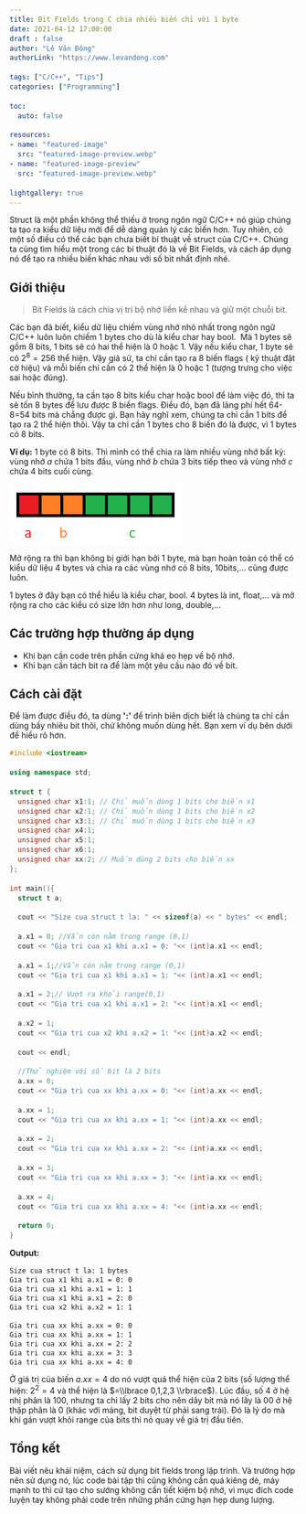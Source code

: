 ```yaml
---
title: Bit Fields trong C chia nhiều biến chỉ với 1 byte
date: 2021-04-12 17:00:00
draft : false
author: "Lê Văn Đông"
authorLink: "https://www.levandong.com"

tags: ["C/C++", "Tips"]
categories: ["Programming"]

toc:
  auto: false

resources:
- name: "featured-image"
  src: "featured-image-preview.webp"
- name: "featured-image-preview"
  src: "featured-image-preview.webp"

lightgallery: true
---
```

Struct là một phần không thể thiếu ở trong ngôn ngữ C/C++ nó giúp chúng ta tạo ra kiểu dữ liệu mới để dễ dàng quản lý các biến hơn. Tuy nhiên, có một số điều có thể các bạn chưa biết bí thuật về struct của C/C++. Chúng ta cùng tìm hiểu một trong các bí thuật đó là về Bit Fields, và cách áp dụng nó để tạo ra nhiều biến khác nhau với số bit nhất định nhé.

## Giới thiệu

> Bit Fields là cách chia vị trí bộ nhớ liền kề nhau và giữ một chuỗi bit.

Các bạn đã biết, kiểu dữ liệu chiếm vùng nhớ nhỏ nhất trong ngôn ngữ C/C++ luôn luôn chiếm 1 bytes cho dù là kiểu char hay bool.  Mà 1 bytes sẽ gồm 8 bits, 1 bits sẽ có hai thể hiện là 0 hoặc 1. Vậy nếu kiểu char, 1 byte sẽ có $2^8=256$ thể hiện. Vậy giả sử, ta chỉ cần tạo ra 8 biến flags ( kỹ thuật đặt cờ hiệu) và mỗi biến chỉ cần có 2 thể hiện là 0 hoặc 1 (tượng trưng cho việc sai hoặc đúng).

Nếu bình thường, ta cần tạo 8 bits kiểu char hoặc bool để làm việc đó, thì ta sẽ tốn 8 bytes để lưu được 8 biến flags. Điều đó, bạn đã lãng phí hết 64-8=54 bits mà chẳng được gì. Bạn hãy nghĩ xem, chúng ta chỉ cần 1 bits để tạo ra 2 thể hiện thôi. Vậy ta chỉ cần 1 bytes cho 8 biến đó là được, vì 1 bytes có 8 bits.

**Ví dụ:** 1 byte có 8 bits. Thì mình có thể chia ra làm nhiều vùng nhớ bất kỳ: vùng nhớ $a$ chứa 1 bits đầu, vùng nhớ $b$ chứa 3 bits tiếp theo và vùng nhớ $c$ chứa 4 bits cuối cùng.

![](./image.png)

Mở rộng ra thì bạn không bị giới hạn bởi 1 byte, mà bạn hoàn toàn có thể có kiểu dữ liệu 4 bytes và chia ra các vùng nhớ có 8 bits, 10bits,... cũng được luôn.

1 bytes ở đây bạn có thể hiểu là kiểu char, bool. 4 bytes là int, float,... và mở rộng ra cho các kiểu có size lớn hơn như long, double,...

## Các trường hợp thường áp dụng

- Khi bạn cần code trên phần cứng khá eo hẹp về bộ nhớ.
- Khi bạn cần tách bit ra để làm một yêu cầu nào đó về bit.

## Cách cài đặt

Để làm được điều đó, ta dùng **':'** để trình biên dịch biết là chúng ta chỉ cần dùng bấy nhiêu bit thôi, chứ không muốn dùng hết. Bạn xem ví dụ bên dưới để hiểu rõ hơn.

```cpp
#include <iostream>

using namespace std;

struct t {
  unsigned char x1:1; // Chỉ muốn dùng 1 bits cho biến x1
  unsigned char x2:1; // Chỉ muốn dùng 1 bits cho biến x2
  unsigned char x3:1; // Chỉ muốn dùng 1 bits cho biến x3
  unsigned char x4:1;
  unsigned char x5:1;
  unsigned char x6:1;
  unsigned char xx:2; // Muốn dùng 2 bits cho biến xx
};

int main(){
  struct t a;

  cout << "Size cua struct t la: " << sizeof(a) << " bytes" << endl;

  a.x1 = 0; //Vẫn còn nằm trong range (0,1)
  cout << "Gia tri cua x1 khi a.x1 = 0: "<< (int)a.x1 << endl;

  a.x1 = 1;//Vẫn còn nằm trong range (0,1)
  cout << "Gia tri cua x1 khi a.x1 = 1: "<< (int)a.x1 << endl;

  a.x1 = 2;// Vượt ra khỏi range(0,1)
  cout << "Gia tri cua x1 khi a.x1 = 2: "<< (int)a.x1 << endl;

  a.x2 = 1;
  cout << "Gia tri cua x2 khi a.x2 = 1: "<< (int)a.x2 << endl;

  cout << endl;

  //Thử nghiệm với số bit là 2 bits
  a.xx = 0;
  cout << "Gia tri cua xx khi a.xx = 0: "<< (int)a.xx << endl;

  a.xx = 1;
  cout << "Gia tri cua xx khi a.xx = 1: "<< (int)a.xx << endl;

  a.xx = 2;
  cout << "Gia tri cua xx khi a.xx = 2: "<< (int)a.xx << endl;

  a.xx = 3;
  cout << "Gia tri cua xx khi a.xx = 3: "<< (int)a.xx << endl;

  a.xx = 4;
  cout << "Gia tri cua xx khi a.xx = 4: "<< (int)a.xx << endl;

  return 0;
}

```

**Output:**

```
Size cua struct t la: 1 bytes
Gia tri cua x1 khi a.x1 = 0: 0
Gia tri cua x1 khi a.x1 = 1: 1
Gia tri cua x1 khi a.x1 = 2: 0
Gia tri cua x2 khi a.x2 = 1: 1

Gia tri cua xx khi a.xx = 0: 0
Gia tri cua xx khi a.xx = 1: 1
Gia tri cua xx khi a.xx = 2: 2
Gia tri cua xx khi a.xx = 3: 3
Gia tri cua xx khi a.xx = 4: 0
```

Ở giá trị của biến $a.xx=4$ do nó vượt quá thể hiện của 2 bits (số lượng thể hiện: $2^2=4$ và thể hiện là $=\\lbrace 0,1,2,3 \\rbrace$). Lúc đầu, số 4 ở hệ nhị phân là 100, nhưng ta chỉ lấy 2 bits cho nên dãy bit mà nó lấy là $00$ ở hệ thập phân là $0$ (khác với mảng, bit duyệt từ phải sang trái). Đó là lý do mà khi gán vượt khỏi range của bits thì nó quay về giá trị đầu tiên.

## Tổng kết

Bài viết nêu khái niệm, cách sử dụng bit fields trong lập trình. Và trường hợp nên sử dụng nó, lúc code bài tập thì cũng không cần quá kiêng dè, máy mạnh to thì cứ tạo cho sướng không cần tiết kiệm bộ nhớ, vì mục đích code luyện tay không phải code trên những phần cứng hạn hẹp dung lượng.
